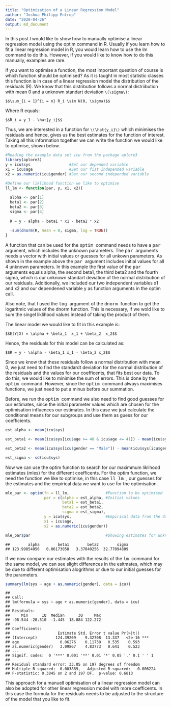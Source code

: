 ```yaml
---
title: "Optimisation of a Linear Regression Model"
author: "Joshua Philipp Entrop"
date: "2020-04-26"
output: md_document
---
```


In this post I would like to show how to manually optimise a linear regression model using the optim command in R. Usually if you learn how to fit a linear regression model in R, you would learn how to use the lm command to do this. However, if you would like to know how to do this manually, examples are rare.

If you want to optimise a function, the most important question of course is which function should be optimised? As it is taught in most statistic classes this function is in case of a linear regression model the distribution of the residuals (R). We know that this distribution follows a normal distriibution with mean 0 and a unknown standart deviation `\(\sigma\)`:

`$$\sum_{i = 1}^{i = n} R_i \sim N(0, \sigma)$$`

Where R equals:

`$$R_i = y_1 - \hat{y_i}$$`

Thus, we are interested in a function for `\(\hat{y_i}\)` which minimises the residuals and hence, gives us the best estimates for the function of interest. Taking all this information together we can write the function we would like to optimise, shown below.


```r
#Reading the example data set icu from the package aplore3
library(aplore3)
y = icu$sys                 #Set our depended variable
x1 = icu$age                #Set our fist independed variable
x2 = as.numeric(icu$gender) #Set our second independed variable

#Define our liklihood function we like to optimise
ll_lm <- function(par, y, x1, x2){
  
  alpha <- par[1]
  beta1 <- par[2]
  beta2 <- par[3]
  sigma <- par[4]
  
  R = y - alpha - beta1 * x1 - beta2 * x2
  
  -sum(dnorm(R, mean = 0, sigma, log = TRUE))
}
```

A function that can be used for the <TT> optim </TT> command needs to have a <TT> par </TT> argument, which includes the unknown parameters. The <TT> par </TT> arguments needs a vector with initial values or guesses for all unkown parameters. As shown in the example above the <TT> par </TT> argument includes initial values for all 4 unknown parameters. In this example the first value of the <TT> par </TT> arguments equals alpha, the second beta1, the third beta2 and the fourth sigma, which is our unknown standart deviation of the normal distribution of our residuals. Additionally, we included our two independent variables x1 and x2 and our dependened variable y as function arguments in the optim call.

Also note, that I used the <TT> log </TT> argument of the <TT> dnorm </TT> function to get the logaritmic values of the dnorm function. This is necessary, if we wold like to sum the singel liklihood values instead of taking the product of them.

The linear model we would like to fit in this example is:

`$$E(Y|X) = \alpha + \beta_1  x_1 + \beta_2  x_2$$`

Hence, the residuals for this model can be calculated as:

`$$R = y - \alpha - \beta_1 x_1 - \beta_2 x_2$$`

Since we know that these residuals follow a normal distribution with mean 0, we just need to find the standardt deviation for the normal distribution of the residuals and the values for our coefficents, that fits best our data. To do this, we would like to minimise the sum of errors. This is done by the <TT> optim </TT>  command. However, since the <TT> optim </TT> command always maximises functions, we just need to put a minus before our summation.

Before, we run the <TT> optim </TT> command we also need to find good guesses for our estimates, since the initial parameter values which are chosen for the optimisation influences our estimates. In this case we just calculate the  conditional means for our subgroups and use them as guess for our coefficients.


```r
est_alpha <- mean(icu$sys)

est_beta1 <- mean(icu$sys[icu$age >= 40 & icu$age <= 41]) - mean(icu$sys[icu$age >= 41 & icu$age <= 52])

est_beta2 <- mean(icu$sys[icu$gender == "Male"]) - mean(icu$sys[icu$gender == "Female"])

est_sigma <- sd(icu$sys)
```

Now we can use the optim function to search for our maximmum liklihood estimates (mles) for the different coefficents. For the optim function, we need the function we like to optimise, in this case <TT> ll_lm </TT>, our guesses for the estimates and the empirical data we want to use for the optimisation.


```r
mle_par <- optim(fn = ll_lm,                #Function to be optimised
                 par = c(alpha = est_alpha, #Initial values
                         beta1 = est_beta1, 
                         beta2 = est_beta2, 
                         sigma = est_sigma), 
                 y = icu$sys,               #Empirical data from the data set icu
                 x1 = icu$age,
                 x2 = as.numeric(icu$gender))

mle_par$par                                 #Showing estimates for unknown parameters
```

```
##        alpha        beta1        beta2        sigma 
## 123.99854056   0.06173058   3.37040256  32.77094809
```

If we now compare our estimates with the results of the <TT> lm </TT> command for the same model, we can see slight differences in the esitmates, which may be due to different optimisation alogrithms or due to our initial guesses for the parameters.


```r
summary(lm(sys ~ age + as.numeric(gender), data = icu))
```

```
## 
## Call:
## lm(formula = sys ~ age + as.numeric(gender), data = icu)
## 
## Residuals:
##     Min      1Q  Median      3Q     Max 
## -98.544 -20.510  -1.445  18.884 122.272 
## 
## Coefficients:
##                     Estimate Std. Error t value Pr(>|t|)    
## (Intercept)        124.39209    9.32708  13.337   <2e-16 ***
## age                  0.06276    0.11738   0.535    0.593    
## as.numeric(gender)   3.09867    4.83773   0.641    0.523    
## ---
## Signif. codes:  0 '***' 0.001 '**' 0.01 '*' 0.05 '.' 0.1 ' ' 1
## 
## Residual standard error: 33.05 on 197 degrees of freedom
## Multiple R-squared:  0.003889,	Adjusted R-squared:  -0.006224 
## F-statistic: 0.3845 on 2 and 197 DF,  p-value: 0.6813
```

This approach for a manuell optimisation of a linear regression model can also be adopted for other linear regression model with more coefficents. In this case the formula for the residuals needs to be adjusted to the structure of the model that you like to fit.
